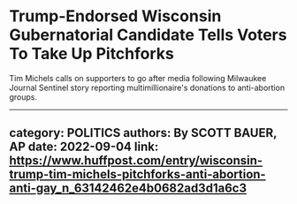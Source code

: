 # Trump-Endorsed Wisconsin Gubernatorial Candidate Tells Voters To Take Up Pitchforks

Tim Michels calls on supporters to go after media following Milwaukee Journal Sentinel story reporting multimillionaire's donations to anti-abortion groups.

---
category: POLITICS
authors: By SCOTT BAUER, AP
date: 2022-09-04
link: https://www.huffpost.com/entry/wisconsin-trump-tim-michels-pitchforks-anti-abortion-anti-gay_n_63142462e4b0682ad3d1a6c3
---
